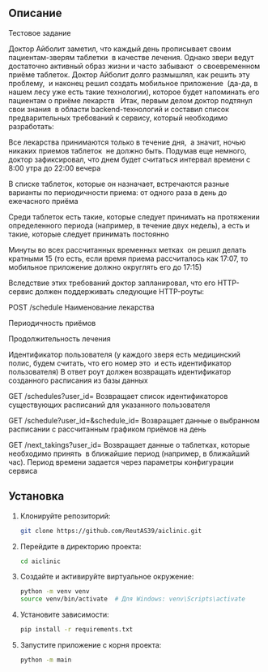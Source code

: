 ## Описание

Тестовое задание

Доктор Айболит заметил, что каждый день 
прописывает своим пациентам-зверям таблетки  в качестве лечения. Однако звери ведут достаточно активный образ жизни и часто забывают 
о своевременном приёме таблеток. Доктор Айболит долго размышлял, как решить эту проблему, 
и наконец решил создать мобильное приложение  (да-да, в нашем лесу уже есть такие технологии), которое будет напоминать его пациентам о приёме лекарств  
Итак, первым делом доктор подтянул свои знания  в области backend-технологий и составил список предварительных требований к сервису, который необходимо разработать:

Все лекарства принимаются только в течение дня,  а значит, ночью никаких приемов таблеток 
не должно быть. Подумав еще немного, доктор 
зафиксировал, что днем будет считаться интервал времени с 8:00 утра до 22:00 вечера

В списке таблеток, которые он назначает, 
встречаются разные варианты по периодичности приема: от одного раза в день до ежечасного приёма

Среди таблеток есть такие, которые следует 
принимать на протяжении определенного периода (например, в течение двух недель), а есть и такие, которые следует принимать постоянно

Минуты во всех рассчитанных временных метках  он решил делать кратными 15 (то есть, если время приема рассчиталось как 17:07, то мобильное 
приложение должно округлять его до 17:15)


Вследствие этих требований доктор запланировал, что его HTTP-сервис должен поддерживать 
следующие HTTP-роуты:

POST /schedule
Наименование лекарства 

Периодичность приёмов 

Продолжительность лечения

Идентификатор пользователя (у каждого зверя есть медицинский полис, будем считать, что его номер это  и есть идентификатор пользователя)
В ответ роут должен возвращать идентификатор созданного расписания из базы данных

GET /schedules?user_id=
Возвращает список идентификаторов существующих расписаний для указанного пользователя

GET /schedule?user_id=&schedule_id=
Возвращает данные о выбранном расписании с рассчитанным графиком приёмов на день

GET /next_takings?user_id=
Возвращает данные о таблетках, которые необходимо принять  в ближайшие период (например, в ближайший час). Период времени задается через параметры конфигурации сервиса


## Установка

1. Клонируйте репозиторий:

   ```bash
   git clone https://github.com/ReutAS39/aiclinic.git
   ```

2. Перейдите в директорию проекта:

   ```bash
   cd aiclinic
   ```

3. Создайте и активируйте виртуальное окружение:

   ```bash
   python -m venv venv
   source venv/bin/activate  # Для Windows: venv\Scripts\activate
   ```

4. Установите зависимости:

   ```bash
   pip install -r requirements.txt
   ```


5. Запустите приложение c корня проекта:

   ```bash
   python -m main
   ```